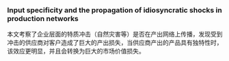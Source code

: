 ### Input specificity and the propagation of idiosyncratic shocks in production networks

本文考察了企业层面的特质冲击（自然灾害等）是否在产出网络上传播，发现受到冲击的供应商对客户造成了巨大的产出损失，当供应商产出的产品具有独特性时，该效应更明显，并且会转换为巨大的市场价值损失。


